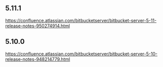 ## 5.11.1
https://confluence.atlassian.com/bitbucketserver/bitbucket-server-5-11-release-notes-950274914.html

## 5.10.0
https://confluence.atlassian.com/bitbucketserver/bitbucket-server-5-10-release-notes-948214779.html

